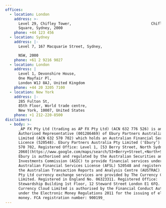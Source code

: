 ```yaml
---
offices:
  - location: London
    address: >-
      Level 29, Chifley Tower,                                    Chifley
      Square, Sydney, 2000
    phone: +44 123 456
  - location: Sydney
    address: |-
      Level 7, 167 Macquarie Street, Sydney,

      NSW, 2000
    phone: +61 2 9216 9027
  - location: London
    address: |
      Level 1, Devonshire House,
      One Mayfair Pl,
      London W1J 8AJ, United Kingdom
    phone: +44 20 3205 7100
  - location: New York
    address: |-
      285 Fulton St,
      85th Floor, World trade centre,
      New York, 10007, United States
    phone: +1 212-220-8500
disclaimers:
  - body: >-
      _AP FX Pty Ltd (trading as AP FX Pty Ltd) (ACN 632 776 526) is an
      Authorised Representative (001286469) of Ebury Partners Australia Pty
      Limited (ACN 632 570 702) which holds an Australian Financial Services
      Licence (520548). Ebury Partners Australia Pty Limited ('Ebury’) ACN 632
      570 702, Registered Office: Level 1, [53 Berry Street, North Sydney NSW
      2060](https://www.google.com/maps/search/53+Berry+Street,+North+Sydney+NSW+2060?entry=gmail&source=g).
      Ebury is authorised and regulated by the Australian Securities and
      Investments Commission (ASIC) to provide financial services under
      Australian Financial Services License (AFSL) 520548 and registered with
      the Australian Transaction Reports and Analysis Centre (AUSTRAC). AP FX
      Pty Ltd currency exchange services are provided by The Currency Cloud
      Limited. Registered in England No. 06323311. Registered Office:
      Stewardship Building 1st Floor, 12 Steward Street London E1 6FQ. The
      Currency Cloud Limited is authorised by the Financial Conduct Authority
      under the Electronic Money Regulations 2011 for the issuing of electronic
      money. FCA registration number: 900199_
---
```


